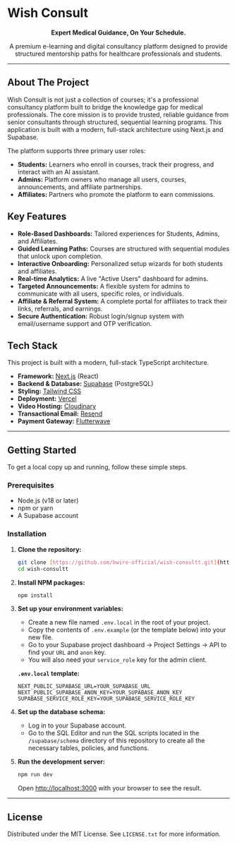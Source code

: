 # Wish Consult

<p align="center">
  <strong>Expert Medical Guidance, On Your Schedule.</strong>
</p>

<p align="center">
  A premium e-learning and digital consultancy platform designed to provide structured mentorship paths for healthcare professionals and students.
</p>

---

## About The Project

Wish Consult is not just a collection of courses; it's a professional consultancy platform built to bridge the knowledge gap for medical professionals. The core mission is to provide trusted, reliable guidance from senior consultants through structured, sequential learning programs. This application is built with a modern, full-stack architecture using Next.js and Supabase.

The platform supports three primary user roles:
* **Students:** Learners who enroll in courses, track their progress, and interact with an AI assistant.
* **Admins:** Platform owners who manage all users, courses, announcements, and affiliate partnerships.
* **Affiliates:** Partners who promote the platform to earn commissions.

## Key Features

* **Role-Based Dashboards:** Tailored experiences for Students, Admins, and Affiliates.
* **Guided Learning Paths:** Courses are structured with sequential modules that unlock upon completion.
* **Interactive Onboarding:** Personalized setup wizards for both students and affiliates.
* **Real-time Analytics:** A live "Active Users" dashboard for admins.
* **Targeted Announcements:** A flexible system for admins to communicate with all users, specific roles, or individuals.
* **Affiliate & Referral System:** A complete portal for affiliates to track their links, referrals, and earnings.
* **Secure Authentication:** Robust login/signup system with email/username support and OTP verification.

## Tech Stack

This project is built with a modern, full-stack TypeScript architecture.

* **Framework:** [Next.js](https://nextjs.org/) (React)
* **Backend & Database:** [Supabase](https://supabase.io/) (PostgreSQL)
* **Styling:** [Tailwind CSS](https://tailwindcss.com/)
* **Deployment:** [Vercel](https://vercel.com/)
* **Video Hosting:** [Cloudinary](https://cloudinary.com/)
* **Transactional Email:** [Resend](https://resend.com/)
* **Payment Gateway:** [Flutterwave](https://flutterwave.com/)

---

## Getting Started

To get a local copy up and running, follow these simple steps.

### Prerequisites

* Node.js (v18 or later)
* npm or yarn
* A Supabase account

### Installation

1.  **Clone the repository:**
    ```bash
    git clone [https://github.com/bwire-official/wish-consultt.git](https://github.com/bwire-official/wish-consultt.git)
    cd wish-consultt
    ```

2.  **Install NPM packages:**
    ```bash
    npm install
    ```

3.  **Set up your environment variables:**
    * Create a new file named `.env.local` in the root of your project.
    * Copy the contents of `.env.example` (or the template below) into your new file.
    * Go to your Supabase project dashboard -> Project Settings -> API to find your `URL` and `anon` key.
    * You will also need your `service_role` key for the admin client.

    **`.env.local` template:**
    ```env
    NEXT_PUBLIC_SUPABASE_URL=YOUR_SUPABASE_URL
    NEXT_PUBLIC_SUPABASE_ANON_KEY=YOUR_SUPABASE_ANON_KEY
    SUPABASE_SERVICE_ROLE_KEY=YOUR_SUPABASE_SERVICE_ROLE_KEY
    ```

4.  **Set up the database schema:**
    * Log in to your Supabase account.
    * Go to the SQL Editor and run the SQL scripts located in the `/supabase/schema` directory of this repository to create all the necessary tables, policies, and functions.

5.  **Run the development server:**
    ```bash
    npm run dev
    ```
    Open [http://localhost:3000](http://localhost:3000) with your browser to see the result.

---

## License

Distributed under the MIT License. See `LICENSE.txt` for more information.
